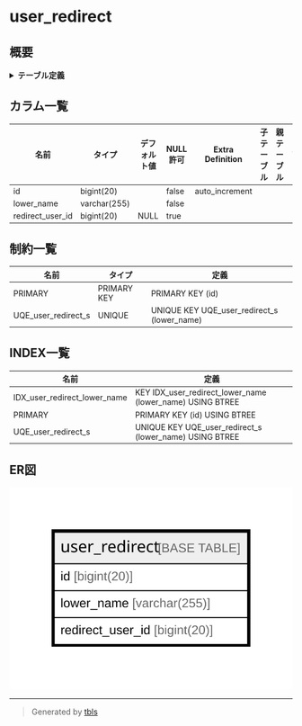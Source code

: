 # user_redirect

## 概要

<details>
<summary><strong>テーブル定義</strong></summary>

```sql
CREATE TABLE `user_redirect` (
  `id` bigint(20) NOT NULL AUTO_INCREMENT,
  `lower_name` varchar(255) NOT NULL,
  `redirect_user_id` bigint(20) DEFAULT NULL,
  PRIMARY KEY (`id`),
  UNIQUE KEY `UQE_user_redirect_s` (`lower_name`),
  KEY `IDX_user_redirect_lower_name` (`lower_name`)
) ENGINE=InnoDB DEFAULT CHARSET=utf8mb4 ROW_FORMAT=DYNAMIC
```

</details>

## カラム一覧

| 名前               | タイプ          | デフォルト値       | NULL許可   | Extra Definition | 子テーブル      | 親テーブル      | コメント     |
| ---------------- | ------------ | ------------ | -------- | ---------------- | ---------- | ---------- | -------- |
| id               | bigint(20)   |              | false    | auto_increment   |            |            |          |
| lower_name       | varchar(255) |              | false    |                  |            |            |          |
| redirect_user_id | bigint(20)   | NULL         | true     |                  |            |            |          |

## 制約一覧

| 名前                  | タイプ         | 定義                                          |
| ------------------- | ----------- | ------------------------------------------- |
| PRIMARY             | PRIMARY KEY | PRIMARY KEY (id)                            |
| UQE_user_redirect_s | UNIQUE      | UNIQUE KEY UQE_user_redirect_s (lower_name) |

## INDEX一覧

| 名前                           | 定義                                                        |
| ---------------------------- | --------------------------------------------------------- |
| IDX_user_redirect_lower_name | KEY IDX_user_redirect_lower_name (lower_name) USING BTREE |
| PRIMARY                      | PRIMARY KEY (id) USING BTREE                              |
| UQE_user_redirect_s          | UNIQUE KEY UQE_user_redirect_s (lower_name) USING BTREE   |

## ER図

![er](user_redirect.svg)

---

> Generated by [tbls](https://github.com/k1LoW/tbls)
